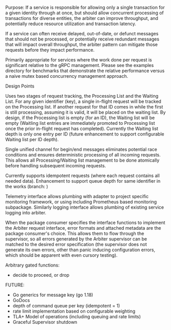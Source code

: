 Purpose:
If a service is responsible for allowing only a single transaction for a given identity through at once, but should allow concurrent processing of transactions for diverse entities, the arbiter can improve throughput, and potentially reduce resource utilization and transaction latency.

If a service can often receive delayed, out-of-date, or defunct messages that should not be processed, or potentially receive redundant messages that will impact overall throughput, the arbiter pattern can mitigate those requests before they impact performance.

Primarily appropriate for services where the work done per request is significant relative to the gRPC management.  Please see the examples directory for benchmarks that demonstrate the relative performance versus a naive mutex based concurrency management approach.

Design Points

Uses two stages of request tracking, the Processing List and the Waiting List.  For any given identifier (key), a single in-flight request will be tracked on the Processing list.  If another request for that ID comes in while the first is still processing, assuming it is valid, it will be placed on the waiting list.  By design, if the Processing list is empty (for an ID), the Waiting list will be empty (Waitling list entries are immediately promoted to Processing list once the prior in-flight request has completed).  Currently the Waiting list depth is only one entry per ID (future enhancement to support configurable Waiting list per ID depth).

Single unified channel for begin/end messages eliminates potential race conditions and ensures deterministic processing of all incoming requests.  This allows all Processing/Waiting list management to be done atomically before handling subsequent incoming requests.

Currently supports idempotent requests (where each request contains all needed data).  Enhancement to support queue depth for same identifier in the works (branch: )

Telemetry interface allows plumbing with adapter to project specific monitoring framework, or using including Prometheus based monitoring subpackage.  Similarly logging interface allows plumbing of existing service logging into arbiter.

When the package consumer specifies the interface functions to implement the Arbiter request interface, error formats and attached metadata are the package consumer's choice.  This allows them to flow through the supervisor, so all errors generated by the Arbiter supervisor can be matched to the desired error specification (the supervisor does not generate its own errors, other than panic inducing configuration errors, which should be apparent with even cursory testing).

Arbitrary gated functions:
- decide to proceed, or drop 

FUTURE:
- Go generics for message key (go 1.18)
- GoDocs
- depth of command queue per key (idempotent = 1)
- rate limit implementation based on configurable weighting
- TLA+ Model of operations (including queuing and rate limits)
- Graceful Supervisor shutdown